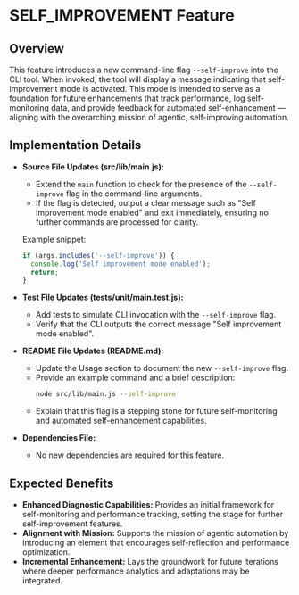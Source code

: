 # SELF_IMPROVEMENT Feature

## Overview
This feature introduces a new command-line flag `--self-improve` into the CLI tool. When invoked, the tool will display a message indicating that self-improvement mode is activated. This mode is intended to serve as a foundation for future enhancements that track performance, log self-monitoring data, and provide feedback for automated self-enhancement — aligning with the overarching mission of agentic, self-improving automation.

## Implementation Details
- **Source File Updates (src/lib/main.js):**
  - Extend the `main` function to check for the presence of the `--self-improve` flag in the command-line arguments.
  - If the flag is detected, output a clear message such as "Self improvement mode enabled" and exit immediately, ensuring no further commands are processed for clarity.
  
  Example snippet:
  ```javascript
  if (args.includes('--self-improve')) {
    console.log('Self improvement mode enabled');
    return;
  }
  ```

- **Test File Updates (tests/unit/main.test.js):**
  - Add tests to simulate CLI invocation with the `--self-improve` flag.
  - Verify that the CLI outputs the correct message "Self improvement mode enabled".

- **README File Updates (README.md):**
  - Update the Usage section to document the new `--self-improve` flag.
  - Provide an example command and a brief description:
    ```bash
    node src/lib/main.js --self-improve
    ```
  - Explain that this flag is a stepping stone for future self-monitoring and automated self-enhancement capabilities.

- **Dependencies File:**
  - No new dependencies are required for this feature.

## Expected Benefits
- **Enhanced Diagnostic Capabilities:** Provides an initial framework for self-monitoring and performance tracking, setting the stage for further self-improvement features.
- **Alignment with Mission:** Supports the mission of agentic automation by introducing an element that encourages self-reflection and performance optimization.
- **Incremental Enhancement:** Lays the groundwork for future iterations where deeper performance analytics and adaptations may be integrated.
